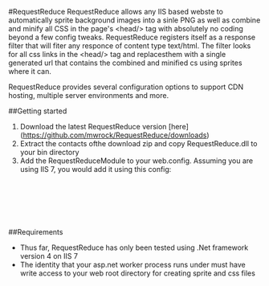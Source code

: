 #RequestReduce
RequestReduce allows any IIS based webste to automatically sprite background images into a sinle PNG as well as combine and minify all CSS in the page's &lt;head/&gt; tag with absolutely no coding beyond a few config tweaks. RequestReduce registers itself as a response filter that will fiter any responce of content type text/html. The filter looks for all css links in the &lt;head/&gt; tag and replacesthem with a single generated url that contains the combined and minified cs using sprites where it can.

RequestReduce provides several configuration options to support CDN hosting, multiple server environments and more.

##Getting started
1. Download the latest RequestReduce version [here] (https://github.com/mwrock/RequestReduce/downloads)
2. Extract the contacts ofthe download zip and copy RequestReduce.dll to your bin directory
3. Add the RequestReduceModule to your web.config. Assuming you are using IIS 7, you would add it using this config:

  <pre><system.webServer>
    <modules runAllManagedModulesForAllRequests="true">
      <add name="RequestReduce" type="RequestReduce.Module.RequestReduceModule, RequestReduce, Version=1.0.0.0, Culture=neutral" />
    </modules>
 </system.webServer></pre>

##Requirements
* Thus far, RequestReduce has only been tested using .Net framework version 4 on IIS 7
* The identity that your asp.net worker process runs under must have write access to your web root directory for creating sprite and css files
